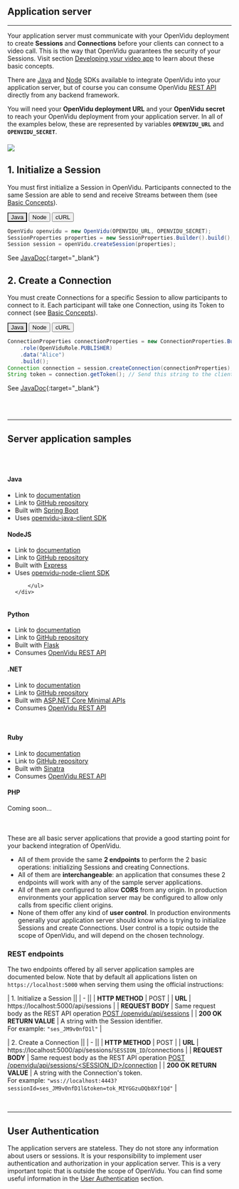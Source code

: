 <h2 id="section-title">Application server</h2>
<hr>

Your application server must communicate with your OpenVidu deployment to create **Sessions** and **Connections** before your clients can connect to a video call. This is the way that OpenVidu guarantees the security of your Sessions. Visit section [Developing your video app](developing-your-video-app/) to learn about these basic concepts.

There are [Java](reference-docs/openvidu-java-client/) and [Node](reference-docs/openvidu-node-client/) SDKs available to integrate OpenVidu into your application server, but of course you can consume OpenVidu [REST API](reference-docs/REST-API/) directly from any backend framework.

You will need your **OpenVidu deployment URL** and your **OpenVidu secret** to reach your OpenVidu deployment from your application server. In all of the examples below, these are represented by variables **`OPENVIDU_URL`** and **`OPENVIDU_SECRET`**.

<div class="row">
    <div class="pro-gallery" style="margin: 20px 0">
        <a data-fancybox="gallery" data-type="image" href="img/docs/home/openvidu-workflow-server.png" class="fancybox-img"><img class="img-responsive" style="margin: auto; max-height: 550px" src="img/docs/home/openvidu-workflow-server.png"/></a>
    </div>
</div>

## 1. Initialize a Session

You must first initialize a Session in OpenVidu. Participants connected to the same Session are able to send and receive Streams between them (see [Basic Concepts](developing-your-video-app/#basic-concepts)).

<div class="lang-tabs-container" markdown="1">

<div class="lang-tabs-header">
  <button class="lang-tabs-btn" onclick="changeLangTab(event)" style="background-color: #e8e8e8; color: black">Java</button>
  <button class="lang-tabs-btn" onclick="changeLangTab(event)">Node</button>
  <button class="lang-tabs-btn" onclick="changeLangTab(event)">cURL</button>
</div>

<div id="java" class="lang-tabs-content" markdown="1">

```java
OpenVidu openvidu = new OpenVidu(OPENVIDU_URL, OPENVIDU_SECRET);
SessionProperties properties = new SessionProperties.Builder().build();
Session session = openVidu.createSession(properties);
```

See [JavaDoc](api/openvidu-java-client/io/openvidu/java/client/OpenVidu.html#createSession()){:target="_blank"}

</div>

<div id="node" class="lang-tabs-content" style="display:none" markdown="1">

```javascript
var openVidu = new OpenVidu(OPENVIDU_URL, OPENVIDU_SECRET);
var properties = {};
var session = await openVidu.createSession(properties);
```

See [TypeDoc](api/openvidu-node-client/classes/openvidu.html#createsession){:target="_blank"}

</div>

<div id="curl" class="lang-tabs-content" style="display:none" markdown="1">

```sh
curl -X POST <OPENVIDU_URL>/openvidu/api/sessions \
     -u OPENVIDUAPP:<OPENVIDU_SECRET> \
     -H "Content-Type: application/json" \
     -d "{}"
```

See method [POST /openvidu/api/sessions](reference-docs/REST-API#post-session)

</div>

</div>

## 2. Create a Connection

You must create Connections for a specific Session to allow participants to connect to it. Each participant will take one Connection, using its Token to connect (see [Basic Concepts](developing-your-video-app/#basic-concepts)).

<div class="lang-tabs-container" markdown="1">

<div class="lang-tabs-header">
  <button class="lang-tabs-btn" onclick="changeLangTab(event)" style="background-color: #e8e8e8; color: black">Java</button>
  <button class="lang-tabs-btn" onclick="changeLangTab(event)">Node</button>
  <button class="lang-tabs-btn" onclick="changeLangTab(event)">cURL</button>
</div>

<div id="java" class="lang-tabs-content" markdown="1">

```java
ConnectionProperties connectionProperties = new ConnectionProperties.Builder()
    .role(OpenViduRole.PUBLISHER)
    .data("Alice")
    .build();
Connection connection = session.createConnection(connectionProperties);
String token = connection.getToken(); // Send this string to the client side
```

See [JavaDoc](api/openvidu-java-client/io/openvidu/java/client/Session.html#createConnection()){:target="_blank"}

</div>

<div id="node" class="lang-tabs-content" style="display:none" markdown="1">

```javascript
var connectionProperties = {
    role: "PUBLISHER",
    data: "Alice"
};
var connection = await session.createConnection(connectionProperties);
var token = connection.token; // Send this string to the client side
```

See [TypeDoc](api/openvidu-node-client/classes/session.html#createconnection){:target="_blank"}

</div>

<div id="curl" class="lang-tabs-content" style="display:none" markdown="1">

```sh
curl -X POST <OPENVIDU_URL>/openvidu/api/sessions/<SESSION_ID>/connection \
     -u OPENVIDUAPP:<OPENVIDU_SECRET> \
     -H "Content-Type: application/json" \
     -d '{"role": "PUBLISHER", "data": "Alice"}'
```

See method [POST /openvidu/api/sessions/&lt;SESSION_ID&gt;/connection](reference-docs/REST-API/#post-connection)

</div>

</div>

<br><br><hr>

## Server application samples

<div class="row" style="margin-top: 50px">

<div class="col-md-4 col-sm-4 team-member">
    <div class="effect effects wow">
        <div class="img">
            <img src="img/assets/server-langs/java.svg" class="img-responsive img-tutorials" alt="" />
            <a href="https://github.com/OpenVidu/openvidu-tutorials/tree/master/openvidu-basic-java" target="_blank">
                <div class="overlay">
                    <ul class="expand"></ul>
                </div>
            </a>
        </div>
    </div>
    <div class="member-info wow">
        <h4>Java</h4>
        <ul style="margin: 0; padding-left: 17px;">
            <li>Link to <a href="application-server/openvidu-basic-java/">documentation</a></li>
            <li>Link to <a href="https://github.com/OpenVidu/openvidu-tutorials/tree/master/openvidu-basic-java" target="_blank">GitHub repository</a></li>
            <li>Built with <a href="https://spring.io/projects/spring-boot" target="_blank">Spring Boot</a></li>
            <li>Uses <a href="reference-docs/openvidu-java-client/">openvidu-java-client SDK</a></li>
        </ul>
    </div>
</div>

<div class="col-md-4 col-sm-4 team-member">
    <div class="effect effects wow">
        <div class="img">
            <img src="img/assets/server-langs/nodejs.svg" class="img-responsive img-tutorials" alt="" />
            <a href="https://github.com/OpenVidu/openvidu-tutorials/tree/master/openvidu-basic-node" target="_blank">
                <div class="overlay">
                    <ul class="expand"></ul>
                </div>
            </a>
        </div>
    </div>
    <div class="member-info wow">
        <h4>NodeJS</h4>
        <ul style="margin: 0; padding-left: 17px;">
            <li>Link to <a href="application-server/openvidu-basic-node/">documentation</a></li>
            <li>Link to <a href="https://github.com/OpenVidu/openvidu-tutorials/tree/master/openvidu-basic-node" target="_blank">GitHub repository</a></li>
            <li>Built with <a href="https://expressjs.com" target="_blank">Express</a></li>
            <li>Uses <a href="reference-docs/openvidu-node-client/">openvidu-node-client SDK</a></li>

        </ul>
    </div>
</div>

<div class="col-md-4 col-sm-4 team-member">
    <div class="effect effects wow">
        <div class="img">
            <img src="img/assets/server-langs/python.svg" class="img-responsive img-tutorials" alt="" />
            <a href="https://github.com/OpenVidu/openvidu-tutorials/tree/master/openvidu-basic-python" target="_blank">
                <div class="overlay">
                    <ul class="expand"></ul>
                </div>
            </a>
        </div>
    </div>
    <div class="member-info wow">
        <h4>Python</h4>
        <ul style="margin: 0; padding-left: 17px;">
            <li>Link to <a href="application-server/openvidu-basic-python/">documentation</a></li>
            <li>Link to <a href="https://github.com/OpenVidu/openvidu-tutorials/tree/master/openvidu-basic-python" target="_blank">GitHub repository</a></li>
            <li>Built with <a href="https://flask.palletsprojects.com" target="_blank">Flask</a></li>
            <li>Consumes <a href="reference-docs/REST-API/">OpenVidu REST API</a></li>
        </ul>
    </div>
</div>

</div>

<div class="row" style="margin-bottom: 50px">

<div class="col-md-4 col-sm-4 team-member">
    <div class="effect effects wow">
        <div class="img">
            <img src="img/assets/server-langs/dotnet.svg" class="img-responsive img-tutorials" alt="" />
            <a href="https://github.com/OpenVidu/openvidu-tutorials/tree/master/openvidu-basic-dotnet" target="_blank">
                <div class="overlay">
                    <ul class="expand"></ul>
                </div>
            </a>
        </div>
    </div>
    <div class="member-info wow">
        <h4>.NET</h4>
        <ul style="margin: 0; padding-left: 17px;">
            <li>Link to <a href="application-server/openvidu-basic-dotnet/">documentation</a></li>
            <li>Link to <a href="https://github.com/OpenVidu/openvidu-tutorials/tree/master/openvidu-basic-dotnet" target="_blank">GitHub repository</a></li>
            <li>Built with <a href="https://docs.microsoft.com/aspnet/core/tutorials/min-web-api?view=aspnetcore-6.0&tabs=visual-studio" target="_blank">ASP.NET Core Minimal APIs</a></li>
            <li>Consumes <a href="reference-docs/REST-API/">OpenVidu REST API</a></li>
        </ul>
    </div>
</div>

<div class="col-md-4 col-sm-4 team-member">
    <div class="effect effects wow">
        <div class="img">
            <img src="img/assets/server-langs/ruby.svg" class="img-responsive img-tutorials" alt="" style="padding: 15px"/>
            <a href="https://github.com/OpenVidu/openvidu-tutorials/tree/master/openvidu-basic-ruby" target="_blank">
                <div class="overlay">
                    <ul class="expand"></ul>
                </div>
            </a>
        </div>
    </div>
    <div class="member-info wow">
        <h4>Ruby</h4>
        <ul style="margin: 0; padding-left: 17px;">
            <li>Link to <a href="application-server/openvidu-basic-ruby/">documentation</a></li>
            <li>Link to <a href="https://github.com/OpenVidu/openvidu-tutorials/tree/master/openvidu-basic-ruby" target="_blank">GitHub repository</a></li>
            <li>Built with <a href="https://sinatrarb.com/" target="_blank">Sinatra</a></li>
            <li>Consumes <a href="reference-docs/REST-API/">OpenVidu REST API</a></li>
        </ul>
    </div>
</div>

<div class="col-md-4 col-sm-4 team-member">
    <div class="effect effects wow">
        <div class="img">
            <img src="img/assets/server-langs/php.svg" class="img-responsive img-tutorials" alt="" />
            <a href="https://github.com/OpenVidu/openvidu-tutorials/tree/master/openvidu-basic-php" target="_blank">
                <div class="overlay">
                    <ul class="expand"></ul>
                </div>
            </a>
        </div>
    </div>
    <div class="member-info wow">
        <h4>PHP</h4>
        <p>Coming soon...</p>
        <!-- <p>Built with <a href="https://laravel.com" target="_blank">Laravel</a><br>Consumes <a href="reference-docs/REST-API/">OpenVidu REST API</a></p> -->
    </div>
</div>

</div>

These are all basic server applications that provide a good starting point for your backend integration of OpenVidu.

- All of them provide the same **2 endpoints** to perform the 2 basic operations: initializing Sessions and creating Connections.
- All of them are **interchangeable**: an application that consumes these 2 endpoints will work with any of the sample server applications.
- All of them are configured to allow **CORS** from any origin. In production environments your application server may be configured to allow only calls from specific client origins.
- None of them offer any kind of **user control**. In production environments generally your application server should know who is trying to initialize Sessions and create Connections. User control is a topic outside the scope of OpenVidu, and will depend on the chosen technology.

### REST endpoints

The two endpoints offered by all server application samples are documented below. Note that by default all applications listen on `https://localhost:5000` when serving them using the official instructions:

| 1. Initialize a Session ||
| - ||
| **HTTP METHOD**  | POST |
| **URL**          | https://localhost:5000/api/sessions |
| **REQUEST BODY** | Same request body as the REST API operation [POST /openvidu/api/sessions](reference-docs/REST-API/#post-session) |
| **200 OK RETURN VALUE** | A string with the Session identifier.<br>For example: `"ses_JM9v0nfD1l"` |

| 2. Create a Connection ||
| - ||
| **HTTP METHOD**  | POST |
| **URL**          | https://localhost:5000/api/sessions/`SESSION_ID`/connections |
| **REQUEST BODY** | Same request body as the REST API operation [POST /openvidu/api/sessions/&lt;SESSION_ID&gt;/connection](reference-docs/REST-API/#post-connection) |
| **200 OK RETURN VALUE** | A string with the Connection's token.<br>For example: `"wss://localhost:4443?sessionId=ses_JM9v0nfD1l&token=tok_MIYGGzuDQb8Xf1Qd"` |

<br>

---

## User Authentication

The application servers are stateless. They do not store any information about users or sessions. It is your responsibility to implement user authentication and authorization in your application server. This is a very important topic that is outside the scope of OpenVidu. You can find some useful information in the [User Authentication](/application-server/user-authentication/) section.

<br>
<script>
function changeLangTab(event) {
  var parent = event.target.parentNode.parentNode;
  var txt = event.target.textContent || event.target.innerText;
  var txt = txt.replace(/\s/g, "-").toLowerCase();
  for (var i = 0; i < parent.children.length; i++) {
    var child = parent.children[i];
    // Change appearance of language buttons
    if (child.classList.contains("lang-tabs-header")) {
        for (var j = 0; j < child.children.length; j++) {
            var btn = child.children[j];
            if (btn.classList.contains("lang-tabs-btn")) {
                btn.style.backgroundColor = btn === event.target ? '#e8e8e8' : '#f9f9f9';
                btn.style.color = btn === event.target ? 'black' : '#777';
            }
        }
    }
    // Change visibility of language content
    if (child.classList.contains("lang-tabs-content")) {
        if (child.id === txt) {
            child.style.display = "block";
        } else {
            child.style.display = "none";
        }
    }
  }
}
</script>

<link rel="stylesheet" href="https://cdnjs.cloudflare.com/ajax/libs/fancybox/3.1.20/jquery.fancybox.min.css" />
<script src="https://cdnjs.cloudflare.com/ajax/libs/fancybox/3.1.20/jquery.fancybox.min.js"></script>
<script type='text/javascript' src='js/fancybox-setup.js'></script>
